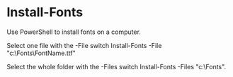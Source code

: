 # Install-Fonts
Use PowerShell to install fonts on a computer. 

Select one file with the -File switch 
Install-Fonts -File "c:\Fonts\FontName.ttf" 

Select the whole folder with the -Files switch
Install-Fonts -Files "c:\Fonts".
